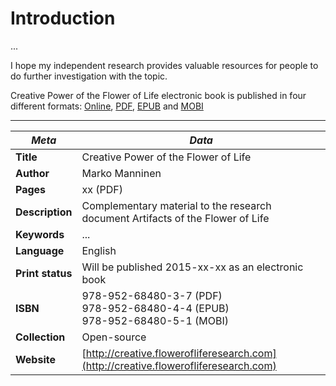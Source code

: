 Introduction
=======

...

I hope my independent research provides valuable resources for people to do further investigation with the topic.

Creative Power of the Flower of Life electronic book is published in four different formats: [Online](http://creative.flowerofliferesearch.com/), [PDF](http://www.gitbook.com/download/pdf/book/markomanninen/creative-power-of-the-flower-of-life), [EPUB](http://www.gitbook.com/download/epub/book/markomanninen/creative-power-of-the-flower-of-life) and [MOBI](http://www.gitbook.com/download/mobi/book/markomanninen/creative-power-of-the-flower-of-life)

---

| ***Meta*** | *Data* |
| -- | -- |
| **Title** | Creative Power of the Flower of Life |
| **Author** | Marko Manninen |
| **Pages** | xx (PDF) |
| **Description** | Complementary material to the research document Artifacts of the Flower of Life |
| **Keywords** | ... |
| **Language** | English |
| **Print status** | Will be published 2015-xx-xx as an electronic book |
| **ISBN** | 978-952-68480-3-7 (PDF)<br/>978-952-68480-4-4 (EPUB)<br/>978-952-68480-5-1 (MOBI) |
| **Collection** | Open-source |
| **Website** | [http://creative.flowerofliferesearch.com](http://creative.flowerofliferesearch.com) |
